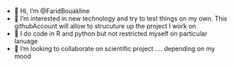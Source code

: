 - 👋 Hi, I’m @FaridBouakline
- 👀 I’m interested in new technology and try to test things on my own. This githubAccount will allow to strucuture up the project I work on
- 🌱 I do code in  R and python but not restricted myself on particular lanuage
- 💞️ I’m looking to collaborate on scientific project .... depending on my mood

<!---
FaridBouakline/FaridBouakline is a ✨ special ✨ repository because its `README.md` (this file) appears on your GitHub profile.
You can click the Preview link to take a look at your changes.
--->
